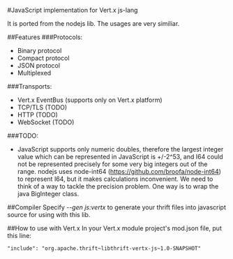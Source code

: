 #JavaScript implementation for Vert.x js-lang

It is ported from the nodejs lib. The usages are very similiar.

##Features
###Protocols:
  - Binary protocol
  - Compact protocol
  - JSON protocol
  - Multiplexed

###Transports:
  - Vert.x EventBus (supports only on Vert.x platform)
  - TCP/TLS (TODO)
  - HTTP (TODO)
  - WebSocket (TODO)

###TODO:
  - JavaScript supports only numeric doubles, therefore the largest integer value which can be represented in JavaScript is +/-2^53, and I64 could not be represented precisely for some very big integers out of the range. nodejs uses node-int64 (https://github.com/broofa/node-int64) to represent I64, but it makes calculations inconvenient. We need to think of a way to tackle the precision problem. One way is to wrap the java BigInteger class.

##Compiler
Specify _--gen js:vertx_ to generate your thrift files into javascript source for using with this lib.

##How to use with Vert.x
In your Vert.x module project's mod.json file, put this line:
```
"include": "org.apache.thrift~libthrift-vertx-js~1.0-SNAPSHOT"
```
